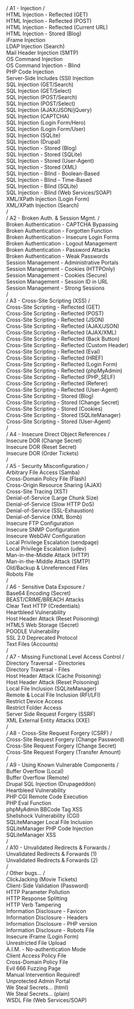 <detail>
    <summary>/ A1 - Injection
    /</summary>
</detail>


<detail>
    <summary>HTML Injection - Reflected
    (GET)</summary>
</detail>


<detail>
    <summary>HTML Injection - Reflected
    (POST)</summary>
</detail>


<detail>
    <summary>HTML Injection - Reflected (Current
    URL)</summary>
</detail>


<detail>
    <summary>HTML Injection - Stored
    (Blog)</summary>
</detail>


<detail>
    <summary>iFrame Injection</summary>
</detail>


<detail>
    <summary>LDAP Injection (Search)</summary>
</detail>


<detail>
    <summary>Mail
    Header Injection (SMTP)</summary>
</detail>


<detail>
    <summary>OS Command
    Injection</summary>
</detail>


<detail>
    <summary>OS Command Injection -
    Blind</summary>
</detail>


<detail>
    <summary>PHP Code Injection</summary>
</detail>


<detail>
    <summary>Server-Side Includes (SSI) Injection</summary>
</detail>


<detail>
    <summary>SQL Injection (GET/Search)</summary>
</detail>


<detail>
    <summary>SQL Injection (GET/Select)</summary>
</detail>


<detail>
    <summary>SQL Injection
    (POST/Search)</summary>
</detail>


<detail>
    <summary>SQL Injection
    (POST/Select)</summary>
</detail>


<detail>
    <summary>SQL Injection
    (AJAX/JSON/jQuery)</summary>
</detail>


<detail>
    <summary>SQL Injection
    (CAPTCHA)</summary>
</detail>


<detail>
    <summary>SQL Injection (Login
    Form/Hero)</summary>
</detail>


<detail>
    <summary>SQL Injection (Login
    Form/User)</summary>
</detail>


<detail>
    <summary>SQL Injection
    (SQLite)</summary>
</detail>


<detail>
    <summary>SQL Injection
    (Drupal)</summary>
</detail>


<detail>
    <summary>SQL Injection - Stored
    (Blog)</summary>
</detail>


<detail>
    <summary>SQL Injection - Stored
    (SQLite)</summary>
</detail>


<detail>
    <summary>SQL Injection - Stored
    (User-Agent)</summary>
</detail>


<detail>
    <summary>SQL Injection - Stored
    (XML)</summary>
</detail>


<detail>
    <summary>SQL Injection - Blind -
    Boolean-Based</summary>
</detail>


<detail>
    <summary>SQL Injection - Blind -
    Time-Based</summary>
</detail>


<detail>
    <summary>SQL Injection - Blind
    (SQLite)</summary>
</detail>


<detail>
    <summary>SQL Injection - Blind (Web
    Services/SOAP)</summary>
</detail>


<detail>
    <summary>XML/XPath Injection (Login
    Form)</summary>
</detail>


<detail>
    <summary>XML/XPath Injection
    (Search)</summary>
</detail>


<detail>
    <summary>/</summary>
</detail>


<detail>
    <summary>/ A2
    - Broken Auth. &amp; Session Mgmt. /</summary>
</detail>


<detail>
    <summary>Broken
    Authentication - CAPTCHA Bypassing</summary>
</detail>


<detail>
    <summary>Broken
    Authentication - Forgotten Function</summary>
</detail>


<detail>
    <summary>Broken
    Authentication - Insecure Login Forms</summary>
</detail>


<detail>
    <summary>Broken Authentication - Logout Management</summary>
</detail>


<detail>
    <summary>Broken Authentication - Password Attacks</summary>
</detail>


<detail>
    <summary>Broken Authentication - Weak Passwords</summary>
</detail>


<detail>
    <summary>Session Management - Administrative Portals</summary>
</detail>


<detail>
    <summary>Session Management - Cookies (HTTPOnly)</summary>
</detail>


<detail>
    <summary>Session Management - Cookies (Secure)</summary>
</detail>


<detail>
    <summary>Session Management - Session ID in URL</summary>
</detail>


<detail>
    <summary>Session Management - Strong Sessions</summary>
</detail>


<detail>
    <summary>/</summary>
</detail>


<detail>
    <summary>/ A3 - Cross-Site Scripting
    (XSS) /</summary>
</detail>


<detail>
    <summary>Cross-Site Scripting - Reflected
    (GET)</summary>
</detail>


<detail>
    <summary>Cross-Site Scripting - Reflected
    (POST)</summary>
</detail>


<detail>
    <summary>Cross-Site Scripting - Reflected
    (JSON)</summary>
</detail>


<detail>
    <summary>Cross-Site Scripting - Reflected
    (AJAX/JSON)</summary>
</detail>


<detail>
    <summary>Cross-Site Scripting -
    Reflected (AJAX/XML)</summary>
</detail>


<detail>
    <summary>Cross-Site Scripting -
    Reflected (Back Button)</summary>
</detail>


<detail>
    <summary>Cross-Site
    Scripting - Reflected (Custom Header)</summary>
</detail>


<detail>
    <summary>Cross-Site Scripting - Reflected (Eval)</summary>
</detail>


<detail>
    <summary>Cross-Site Scripting - Reflected (HREF)</summary>
</detail>


<detail>
    <summary>Cross-Site Scripting - Reflected (Login
    Form)</summary>
</detail>


<detail>
    <summary>Cross-Site Scripting - Reflected
    (phpMyAdmin)</summary>
</detail>


<detail>
    <summary>Cross-Site Scripting -
    Reflected (PHP_SELF)</summary>
</detail>


<detail>
    <summary>Cross-Site Scripting -
    Reflected (Referer)</summary>
</detail>


<detail>
    <summary>Cross-Site Scripting -
    Reflected (User-Agent)</summary>
</detail>


<detail>
    <summary>Cross-Site Scripting
    - Stored (Blog)</summary>
</detail>


<detail>
    <summary>Cross-Site Scripting -
    Stored (Change Secret)</summary>
</detail>


<detail>
    <summary>Cross-Site Scripting
    - Stored (Cookies)</summary>
</detail>


<detail>
    <summary>Cross-Site Scripting -
    Stored (SQLiteManager)</summary>
</detail>


<detail>
    <summary>Cross-Site Scripting
    - Stored (User-Agent)</summary>
</detail>


<detail>
    <summary>/</summary>
</detail>


<detail>
    <summary>/ A4 - Insecure Direct Object References /</summary>
</detail>


<detail>
    <summary>Insecure DOR (Change Secret)</summary>
</detail>


<detail>
    <summary>Insecure DOR (Reset Secret)</summary>
</detail>


<detail>
    <summary>Insecure DOR (Order Tickets)</summary>
</detail>


<detail>
    <summary>/</summary>
</detail>


<detail>
    <summary>/ A5 - Security
    Misconfiguration /</summary>
</detail>


<detail>
    <summary>Arbitrary File Access
    (Samba)</summary>
</detail>


<detail>
    <summary>Cross-Domain Policy File
    (Flash)</summary>
</detail>


<detail>
    <summary>Cross-Origin Resource Sharing
    (AJAX)</summary>
</detail>


<detail>
    <summary>Cross-Site Tracing
    (XST)</summary>
</detail>


<detail>
    <summary>Denial-of-Service (Large Chunk
    Size)</summary>
</detail>


<detail>
    <summary>Denial-of-Service (Slow HTTP
    DoS)</summary>
</detail>


<detail>
    <summary>Denial-of-Service
    (SSL-Exhaustion)</summary>
</detail>


<detail>
    <summary>Denial-of-Service (XML
    Bomb)</summary>
</detail>


<detail>
    <summary>Insecure FTP
    Configuration</summary>
</detail>


<detail>
    <summary>Insecure SNMP
    Configuration</summary>
</detail>


<detail>
    <summary>Insecure WebDAV
    Configuration</summary>
</detail>


<detail>
    <summary>Local Privilege Escalation
    (sendpage)</summary>
</detail>


<detail>
    <summary>Local Privilege Escalation
    (udev)</summary>
</detail>


<detail>
    <summary>Man-in-the-Middle Attack
    (HTTP)</summary>
</detail>


<detail>
    <summary>Man-in-the-Middle Attack
    (SMTP)</summary>
</detail>


<detail>
    <summary>Old/Backup &amp; Unreferenced
    Files</summary>
</detail>


<detail>
    <summary>Robots File</summary>
</detail>


<detail>
    <summary>/</summary>
</detail>


<detail>
    <summary>/ A6 - Sensitive Data Exposure
    /</summary>
</detail>


<detail>
    <summary>Base64 Encoding (Secret)</summary>
</detail>


<detail>
    <summary>BEAST/CRIME/BREACH Attacks</summary>
</detail>


<detail>
    <summary>Clear
    Text HTTP (Credentials)</summary>
</detail>


<detail>
    <summary>Heartbleed
    Vulnerability</summary>
</detail>


<detail>
    <summary>Host Header Attack (Reset
    Poisoning)</summary>
</detail>


<detail>
    <summary>HTML5 Web Storage
    (Secret)</summary>
</detail>


<detail>
    <summary>POODLE
    Vulnerability</summary>
</detail>


<detail>
    <summary>SSL 2.0 Deprecated
    Protocol</summary>
</detail>


<detail>
    <summary>Text Files
    (Accounts)</summary>
</detail>


<detail>
    <summary>/</summary>
</detail>


<detail>
    <summary>/
    A7 - Missing Functional Level Access Control /</summary>
</detail>


<detail>
    <summary>Directory Traversal - Directories</summary>
</detail>


<detail>
    <summary>Directory Traversal - Files</summary>
</detail>


<detail>
    <summary>Host Header Attack (Cache Poisoning)</summary>
</detail>


<detail>
    <summary>Host Header Attack (Reset Poisoning)</summary>
</detail>


<detail>
    <summary>Local File Inclusion (SQLiteManager)</summary>
</detail>


<detail>
    <summary>Remote &amp; Local File Inclusion
    (RFI/LFI)</summary>
</detail>


<detail>
    <summary>Restrict Device
    Access</summary>
</detail>


<detail>
    <summary>Restrict Folder
    Access</summary>
</detail>


<detail>
    <summary>Server Side Request Forgery
    (SSRF)</summary>
</detail>


<detail>
    <summary>XML External Entity Attacks
    (XXE)</summary>
</detail>


<detail>
    <summary>/</summary>
</detail>


<detail>
    <summary>/ A8 -
    Cross-Site Request Forgery (CSRF) /</summary>
</detail>


<detail>
    <summary>Cross-Site Request Forgery (Change
    Password)</summary>
</detail>


<detail>
    <summary>Cross-Site Request Forgery
    (Change Secret)</summary>
</detail>


<detail>
    <summary>Cross-Site Request Forgery
    (Transfer Amount)</summary>
</detail>


<detail>
    <summary>/</summary>
</detail>


<detail>
    <summary>/ A9 - Using Known Vulnerable Components /</summary>
</detail>


<detail>
    <summary>Buffer Overflow (Local)</summary>
</detail>


<detail>
    <summary>Buffer
    Overflow (Remote)</summary>
</detail>


<detail>
    <summary>Drupal SQL Injection
    (Drupageddon)</summary>
</detail>


<detail>
    <summary>Heartbleed
    Vulnerability</summary>
</detail>


<detail>
    <summary>PHP CGI Remote Code
    Execution</summary>
</detail>


<detail>
    <summary>PHP Eval
    Function</summary>
</detail>


<detail>
    <summary>phpMyAdmin BBCode Tag
    XSS</summary>
</detail>


<detail>
    <summary>Shellshock Vulnerability
    (CGI)</summary>
</detail>


<detail>
    <summary>SQLiteManager Local File
    Inclusion</summary>
</detail>


<detail>
    <summary>SQLiteManager PHP Code
    Injection</summary>
</detail>


<detail>
    <summary>SQLiteManager
    XSS</summary>
</detail>


<detail>
    <summary>/</summary>
</detail>


<detail>
    <summary>/ A10 -
    Unvalidated Redirects &amp; Forwards /</summary>
</detail>


<detail>
    <summary>Unvalidated Redirects &amp; Forwards (1)</summary>
</detail>


<detail>
    <summary>Unvalidated Redirects &amp; Forwards (2)</summary>
</detail>


<detail>
    <summary>/</summary>
</detail>


<detail>
    <summary>/ Other bugs...
    /</summary>
</detail>


<detail>
    <summary>ClickJacking (Movie
    Tickets)</summary>
</detail>


<detail>
    <summary>Client-Side Validation
    (Password)</summary>
</detail>


<detail>
    <summary>HTTP Parameter
    Pollution</summary>
</detail>


<detail>
    <summary>HTTP Response
    Splitting</summary>
</detail>


<detail>
    <summary>HTTP Verb
    Tampering</summary>
</detail>


<detail>
    <summary>Information Disclosure -
    Favicon</summary>
</detail>


<detail>
    <summary>Information Disclosure -
    Headers</summary>
</detail>


<detail>
    <summary>Information Disclosure - PHP
    version</summary>
</detail>


<detail>
    <summary>Information Disclosure - Robots
    File</summary>
</detail>


<detail>
    <summary>Insecure iFrame (Login
    Form)</summary>
</detail>


<detail>
    <summary>Unrestricted File
    Upload</summary>
</detail>


<detail>
    <summary>A.I.M. -
    No-authentication Mode</summary>
</detail>


<detail>
    <summary>Client Access
    Policy File</summary>
</detail>


<detail>
    <summary>Cross-Domain Policy
    File</summary>
</detail>


<detail>
    <summary>Evil 666 Fuzzing Page</summary>
</detail>


<detail>
    <summary>Manual Intervention Required!</summary>
</detail>


<detail>
    <summary>Unprotected Admin Portal</summary>
</detail>


<detail>
    <summary>We
    Steal Secrets... (html)</summary>
</detail>


<detail>
    <summary>We Steal Secrets... (plain)</summary>
</detail>


<detail>
    <summary>WSDL File (Web
    Services/SOAP)</summary>
</detail>